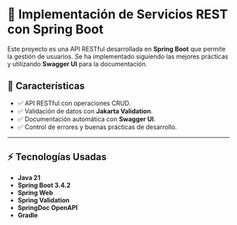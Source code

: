 # 🚀 Implementación de Servicios REST con Spring Boot

Este proyecto es una API RESTful desarrollada en **Spring Boot** que permite la gestión de usuarios. Se ha implementado siguiendo las mejores prácticas y utilizando **Swagger UI** para la documentación.

## 📌 Características

- ✅ API RESTful con operaciones CRUD.
- ✅ Validación de datos con **Jakarta Validation**.
- ✅ Documentación automática con **Swagger UI**.
- ✅ Control de errores y buenas prácticas de desarrollo.

---

## ⚡ Tecnologías Usadas

- **Java 21**
- **Spring Boot 3.4.2**
- **Spring Web**
- **Spring Validation**
- **SpringDoc OpenAPI**
- **Gradle**
